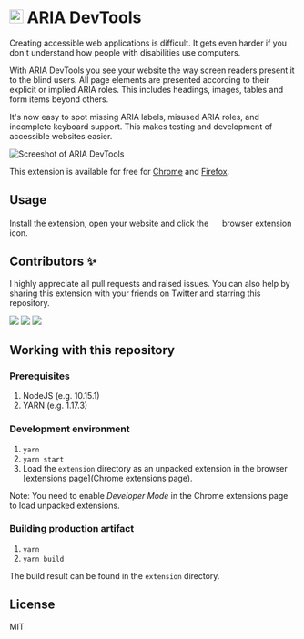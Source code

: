 # <img src="https://github.com/ziolko/accessibility/raw/master/extension/logo-256.png" width="24"> ARIA DevTools

Creating accessible web applications is difficult. It gets even harder if you don't understand how people with disabilities use computers. 

With ARIA DevTools you see your website the way screen readers present it to the blind users. All page elements are presented according to their explicit or implied ARIA roles. This includes headings, images, tables and form items beyond others. 

It's now easy to spot missing ARIA labels, misused ARIA roles, and incomplete keyboard support. This makes testing and development of accessible websites easier.

![Screeshot of ARIA DevTools](https://lh3.googleusercontent.com/MhZVpZIrzkP7QEQqJYy5qOfvJuM3Ns52Ri7npeU7XHl24buihw-b8d9cl1jeL8hvuvOHaJA_=w640-h400-e365-rj-sc0x00ffffff)

This extension is available for free for [Chrome](https://chrome.google.com/webstore/detail/aria-devtools/dneemiigcbbgbdjlcdjjnianlikimpck?hl=en) and [Firefox](https://addons.mozilla.org/pl/firefox/addon/aria-devtools/).

## Usage
Install the extension, open your website and click the 
<img src="https://github.com/ziolko/accessibility/raw/master/extension/logo-256.png" width="16"> browser extension icon.

## Contributors ✨
I highly appreciate all pull requests and raised issues. You can also help by sharing this extension with your friends on Twitter and starring this repository.

[![](https://github.com/ziolko.png?size=60)](https://github.com/ziolko)
[![](https://github.com/pcorpet.png?size=60)](https://github.com/pcorpet)
[![](https://github.com/ctemplin.png?size=60)](https://github.com/ctemplin) 

## Working with this repository

### Prerequisites
1. NodeJS (e.g. 10.15.1)
2. YARN (e.g. 1.17.3)

### Development environment
1. `yarn`
2. `yarn start`
3. Load the `extension` directory as an unpacked extension 
in the browser [extensions page](Chrome extensions page). 

Note: You need to enable _Developer Mode_ in the Chrome extensions 
page to load unpacked extensions. 

### Building production artifact 
1. `yarn`
2. `yarn build` 

The build result can be found in the `extension` directory.

## License 
MIT
